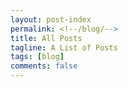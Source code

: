 ```yaml
---
layout: post-index
permalink: <!--/blog/-->
title: All Posts
tagline: A List of Posts
tags: [blog]
comments: false
---
```


